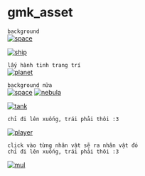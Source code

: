 # gmk_asset

```background```  
[![space](topdown/space.png) ](https://ansimuz.itch.io/space-background)  
 
[![ship](topdown/ship.png)](https://ansimuz.itch.io/spaceship-shooter-environment)  

```lấy hành tinh trang trí```  
[![planet](topdown/planet.png)](https://helianthus-games.itch.io/pixel-art-planets) 

```background nữa```  
[![space](topdown/space2.png)](https://vectorpixelstar.itch.io/space)
[![nebula](topdown/nebula.png) ](https://v-ktor.itch.io/nebula-background-images)  

[![tank](topdown/tank.png)](https://ragewortt.itch.io/top-down-sci-fi-tanks)  

```
chỉ đi lên xuống, trái phải thôi :3
```  
[![player](topdown/player.png)](https://aztrakatze.itch.io/top-down-character-pack-4-directions)  

```
click vào từng nhân vật sẽ ra nhân vật đó
chỉ đi lên xuống, trái phải thôi :3
```  
[![mul](topdown/mul.png)](http://untamed.wild-refuge.net/rmxpresources.php?characters)  
